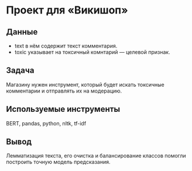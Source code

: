 # Проект для «Викишоп»
## Данные
- text в нём содержит текст комментария.
- toxic указывает на токсичный комнтарий — целевой признак.
## Задача
Магазину нужен инструмент, который будет искать токсичные комментарии и отправлять их на модерацию.
## Используемые инструменты
BERT, pandas, python, nltk, tf-idf
## Вывод
Лемматизация текста, его очистка и балансирование классов помогли построить точную модель предсказания.
